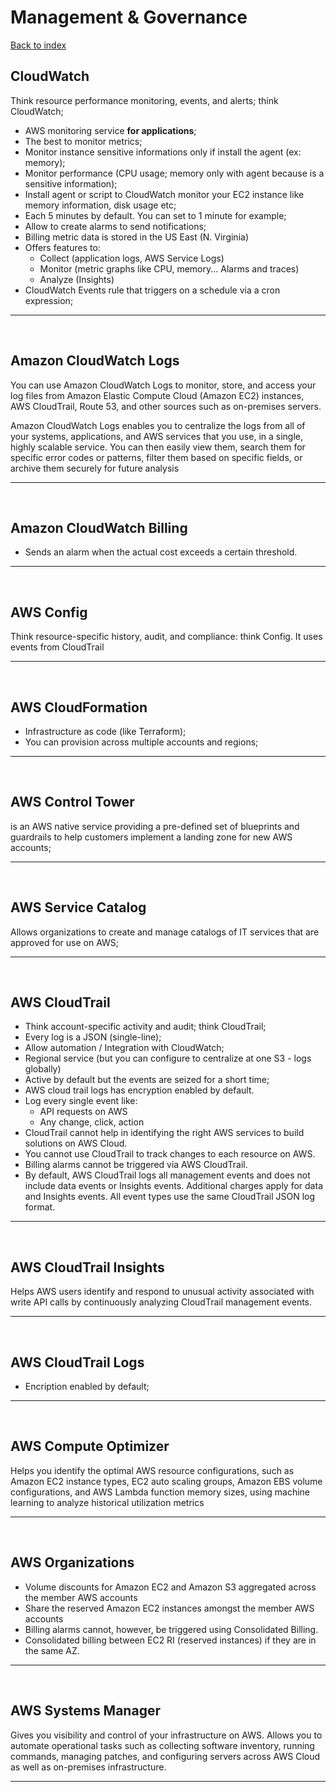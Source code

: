 # Management & Governance

[Back to index](Index.md)

## CloudWatch

Think resource performance monitoring, events, and alerts; think CloudWatch;

- AWS monitoring service **for applications**;
- The best to monitor metrics;
- Monitor instance sensitive informations only if install the agent (ex: memory);
- Monitor performance (CPU usage; memory only with agent because is a sensitive information);
- Install agent or script to CloudWatch monitor your EC2 instance like memory information, disk usage etc;
- Each 5 minutes by default. You can set to 1 minute for example;
- Allow to create alarms to send notifications;
- Billing metric data is stored in the US East (N. Virginia)
- Offers features to:
  - Collect (application logs, AWS Service Logs)
  - Monitor (metric graphs like CPU, memory... Alarms and traces)
  - Analyze (Insights)
- CloudWatch Events rule that triggers on a schedule via a cron expression;

---

</br>

## Amazon CloudWatch Logs

You can use Amazon CloudWatch Logs to monitor, store, and access your log files from Amazon Elastic Compute Cloud (Amazon EC2) instances, AWS CloudTrail, Route 53, and other sources such as on-premises servers.

Amazon CloudWatch Logs enables you to centralize the logs from all of your systems, applications, and AWS services that you use, in a single, highly scalable service. You can then easily view them, search them for specific error codes or patterns, filter them based on specific fields, or archive them securely for future analysis

---

</br>

## Amazon CloudWatch Billing

- Sends an alarm when the actual cost exceeds a certain threshold.

---

</br>

## AWS Config

Think resource-specific history, audit, and compliance: think Config. It uses events from CloudTrail

---

</br>

## AWS CloudFormation

- Infrastructure as code (like Terraform);
- You can provision across multiple accounts and regions;

---

</br>

## AWS Control Tower

is an AWS native service providing a pre-defined set of blueprints and guardrails to help customers implement a landing zone for new AWS accounts;

---

</br>

## AWS Service Catalog

Allows organizations to create and manage catalogs of IT services that are approved for use on AWS;

---

</br>

## AWS CloudTrail

- Think account-specific activity and audit; think CloudTrail;
- Every log is a JSON (single-line);
- Allow automation / Integration with CloudWatch;
- Regional service (but you can configure to centralize at one S3 - logs globally)
- Active by default but the events are seized for a short time;
- AWS cloud trail logs has encryption enabled by default.
- Log every single event like:
  - API requests on AWS
  - Any change, click, action
- CloudTrail cannot help in identifying the right AWS services to build solutions on AWS Cloud.
- You cannot use CloudTrail to track changes to each resource on AWS.
- Billing alarms cannot be triggered via AWS CloudTrail.
- By default, AWS CloudTrail logs all management events and does not include data events or Insights events. Additional charges apply for data and Insights events. All event types use the same CloudTrail JSON log format.

---

</br>

## AWS CloudTrail Insights

Helps AWS users identify and respond to unusual activity associated with write API calls by continuously analyzing CloudTrail management events.

---

</br>

## AWS CloudTrail Logs

- Encription enabled by default;

---

</br>

## AWS Compute Optimizer

Helps you identify the optimal AWS resource configurations, such as Amazon EC2 instance types, EC2 auto scaling groups, Amazon EBS volume configurations, and AWS Lambda function memory sizes, using machine learning to analyze historical utilization metrics

---

</br>

## AWS Organizations

- Volume discounts for Amazon EC2 and Amazon S3 aggregated across the member AWS accounts
- Share the reserved Amazon EC2 instances amongst the member AWS accounts
- Billing alarms cannot, however, be triggered using Consolidated Billing.
- Consolidated billing between EC2 RI (reserved instances) if they are in the same AZ.

---

</br>

## AWS Systems Manager

Gives you visibility and control of your infrastructure on AWS. Allows you to automate operational tasks such as collecting software inventory, running commands, managing patches, and configuring servers across AWS Cloud as well as on-premises infrastructure.

---

</br>

